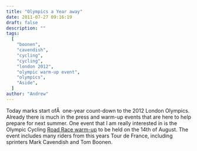 ```yaml
---
title: "Olympics a Year away"
date: 2011-07-27 09:16:19
draft: false
description: ""
tags:
  [
    "boonen",
    "cavendish",
    "cycling",
    "cycling",
    "london 2012",
    "olympic warm-up event",
    "olympics",
    "Aside",
  ]
author: "Andrew"
---
```


Today marks start ofÂ  one-year count-down to the 2012 London Olympics. Already there is much in the press and warm-up events that are here to help prepare for next summer. One event that I am really interested in is the Olympic Cycling [Road Race warm-up](http://www.cyclingweekly.co.uk/news/latest/529520/stars-line-up-for-olympic-road-race-test-event.html) to be held on the 14th of August. The event includes many riders from this years Tour de France, including sprinters Mark Cavendish and Tom Boonen.
